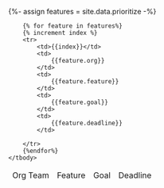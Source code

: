 {%- assign features = site.data.prioritize -%}

<table>
    <thead>
        <td>Org Team</td>
        <td>Feature</td>
        <td>Goal</td>
        <td>Deadline</td>
    </thead>
    <tbody>

        {% for feature in features%}
        {% increment index %}
        <tr>
            <td>{{index}}</td>
            <td>
                {{feature.org}}
            </td>
            <td>
                {{feature.feature}}
            </td>
            <td>
                {{feature.goal}}
            </td>
            <td>
                {{feature.deadline}}
            </td>

        </tr>
        {%endfor%}
    </tbody>
</table>